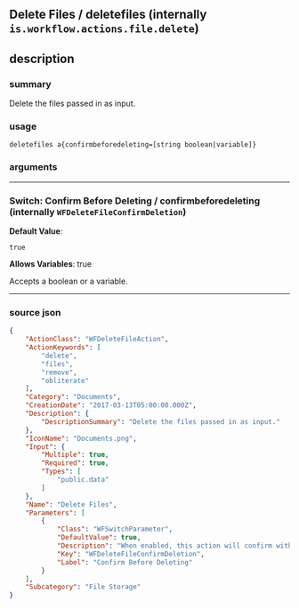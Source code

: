
## Delete Files / deletefiles (internally `is.workflow.actions.file.delete`)


## description

### summary

Delete the files passed in as input.


### usage
```
deletefiles a{confirmbeforedeleting=[string boolean|variable]}
```

### arguments

---

### Switch: Confirm Before Deleting / confirmbeforedeleting (internally `WFDeleteFileConfirmDeletion`)
**Default Value**:
```
true
```
**Allows Variables**: true



Accepts a boolean
or a variable.

---

### source json

```json
{
	"ActionClass": "WFDeleteFileAction",
	"ActionKeywords": [
		"delete",
		"files",
		"remove",
		"obliterate"
	],
	"Category": "Documents",
	"CreationDate": "2017-03-13T05:00:00.000Z",
	"Description": {
		"DescriptionSummary": "Delete the files passed in as input."
	},
	"IconName": "Documents.png",
	"Input": {
		"Multiple": true,
		"Required": true,
		"Types": [
			"public.data"
		]
	},
	"Name": "Delete Files",
	"Parameters": [
		{
			"Class": "WFSwitchParameter",
			"DefaultValue": true,
			"Description": "When enabled, this action will confirm with you before deleting the file.",
			"Key": "WFDeleteFileConfirmDeletion",
			"Label": "Confirm Before Deleting"
		}
	],
	"Subcategory": "File Storage"
}
```
